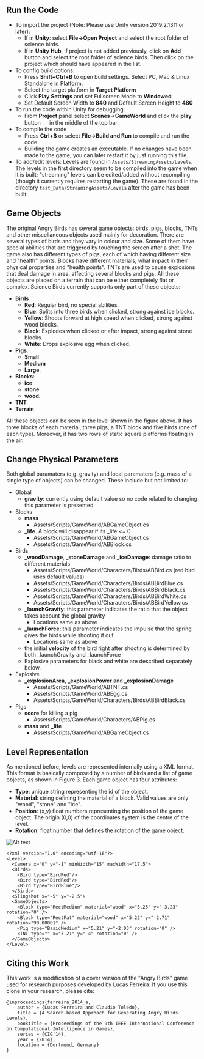 
## Run the Code

- To import the project (Note: Please use Unity version 2019.2.13f1 or later):
    - If in **Unity**: select **File->Open Project**  and select the root folder of science birds.
    - If in **Unity Hub**, if project is not added previously, click on **Add** button and select the root folder of science birds. Then click on the project which should have appeared in the list.
- To config build options:
    - Press **Shift+Ctrl+B** to open build settings. Select PC, Mac & Linux Standalone in Platform. 
    - Select the target platform in **Target Platform**
    - Click **Play Settings** and set Fullscreen Mode to **Windowed** 
    - Set Default Screen Width to **840** and Default Screen Height to **480**
- To run the code within Unity for debugging: 
    - From **Project** panel select **Scenes**->**GameWorld** and click the **play** button <img src="/Docs/PlayButton.png" height="15" /> in the middle of the top bar.
- To compile the code
    - Press **Ctrl+B** or select **File->Build and Run** to compile and run the code.
    - Building the game creates an executable. If no changes have been made to the game, you can later restart it by just running this file.
- To add/edit levels: Levels are found in `Assets/StreamingAssets/Levels`.
  The levels in the first directory seem to be compiled into the game when it is built; "streaming"
  levels can be edited/added without recompiling (though it currently requires restarting the game).
  These are found in the directory `test_Data/StreamingAssets/Levels` after the game has been built.


## Game Objects

The original Angry Birds has several game objects: birds, pigs, blocks, TNTs and other miscellaneous
objects used mainly for decoration. There are several types of birds and they vary in colour and size.
Some of them have special abilities that are triggered by touching the screen after a shot. The game also
has different types of pigs, each of which having different size and "health" points. Blocks have
different materials, what impact in their physical properties and "health points". TNTs are used to cause
explosions that deal damage in area, affecting several blocks and pigs. All these objects are placed on a
terrain that can be either completely flat or complex. Science Birds currently supports only part of these
objects:

- **Birds**
  - **Red**: Regular bird, no special abilities.
  - **Blue**: Splits into three birds when clicked, strong against ice blocks.
  - **Yellow**: Shoots forward at high speed when clicked, strong against wood blocks.
  - **Black**: Explodes when clicked or after impact, strong against stone blocks.
  - **White**: Drops explosive egg when clicked.
- **Pigs**:
  - **Small**
  - **Medium**
  - **Large**.
- **Blocks**:
  - **ice**
  - **stone**
  - **wood**.
- **TNT**
- **Terrain**

All these objects can be seen in the level shown in the figure above. It has three blocks of each material, three pigs, a TNT block and five birds (one of each type). Moreover, it has two rows of static square platforms floating in the air.

## Change Physical Parameters

Both global paramaters (e.g. gravity) and local paramaters (e.g. mass of a single type of objects) can be changed. These include but not limited to:
- Global
    - **gravity**: currently using default value so no code related to changing this parameter is presented
- Blocks
    - **mass**
        - Assets/Scripts/GameWorld/ABGameObject.cs
    - **_life**. A block will disappear if its _life <= 0 
        - Assets/Scripts/GameWorld/ABGameObject.cs
        - Assets/Scripts/GameWorld/ABBlock.cs
- Birds
    - **_woodDamage**, **_stoneDamage** and **_iceDamage**: damage ratio to different materials
        - Assets/Scripts/GameWorld/Characters/Birds/ABBird.cs (red bird uses default values)
        - Assets/Scripts/GameWorld/Characters/Birds/ABBirdBlue.cs
        - Assets/Scripts/GameWorld/Characters/Birds/ABBirdBlack.cs
        - Assets/Scripts/GameWorld/Characters/Birds/ABBirdWhite.cs
        - Assets/Scripts/GameWorld/Characters/Birds/ABBirdYellow.cs
    - **_launchGravity**: this parameter indicates the ratio that the object takes account the global gravity 
        - Locations same as above
    - **_launchForce**: this parameter indicates the impulse that the spring gives the birds while shooting it out 
        - Locations same as above
    - the initial **velocity** of the bird right after shooting is determined by both _launchGravity and _launchForce
    - Explosive parameters for black and white are described separately below.
- Explosive
    - **_explosionArea**, **_explosionPower** and **_explosionDamage**
        - Assets/Scripts/GameWorld/ABTNT.cs
        - Assets/Scripts/GameWorld/ABEgg.cs
        - Assets/Scripts/GameWorld/Characters/Birds/ABBirdBlack.cs
- Pigs 
    - **score** for killing a pig
        - Assets/Scripts/GameWorld/Characters/ABPig.cs
    - **mass** and **_life**
        - Assets/Scripts/GameWorld/ABGameObject.cs


## Level Representation

As mentioned before, levels are represented internally using a XML format. This format is basically
composed by a number of birds and a list of game objects, as shown in Figure 3. Each game object has
four attributes:

- **Type**: unique string representing the id of the object.
- **Material**: string defining the material of a block. Valid values are only "wood",
"stone" and "ice".
- **Position**: (x,y) float numbers representing the position of the game object. The origin (0,0) of the
coordinates system is the centre of the level.
- **Rotation**: float number that defines the rotation of the game object.

![Alt text](/Docs/Level1.png?raw=true "Level 1")

```
<?xml version="1.0" encoding="utf-16"?>
<Level>
  <Camera x="0" y="-1" minWidth="15" maxWidth="17.5">
  <Birds>
  	<Bird type="BirdRed"/>
  	<Bird type="BirdRed"/>
  	<Bird type="BirdBlue"/>
  </Birds>
  <Slingshot x="-5" y="-2.5">
  <GameObjects>
    <Block type="RectMedium" material="wood" x="5.25" y="-3.23" rotation="0" />
    <Block type="RectFat" material="wood" x="5.22" y="-2.71" rotation="90.00001" />
    <Pig type="BasicMedium" x="5.21" y="-2.03" rotation="0" />
    <TNT type="" x="3.21" y="-4" rotation="0" />
  </GameObjects>
</Level>
```

## Citing this Work

This work is a modification of a cover version of the "Angry Birds" game used for research purposes developed by Lucas Ferreira. If you use this clone in your research, please cite:

```
@inproceedings{ferreira_2014_a,
    author = {Lucas Ferreira and Claudio Toledo},
    title = {A Search-based Approach for Generating Angry Birds Levels},
    booktitle = {Proceedings of the 9th IEEE International Conference on Computational Intelligence in Games},
    series = {CIG'14},
    year = {2014},
    location = {Dortmund, Germany}
}
```
